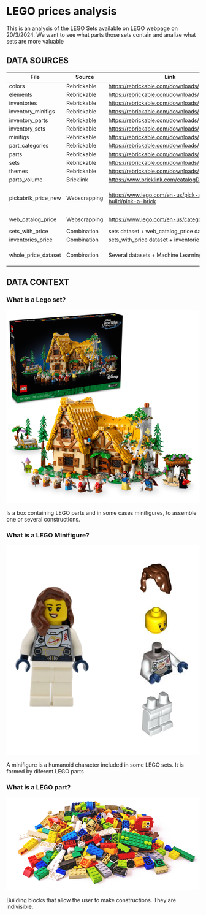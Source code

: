 # LEGO prices analysis
This is an analysis of the LEGO Sets available on LEGO webpage on 20/3/2024. We want to see what parts those sets contain and analize what sets are more valuable


## DATA SOURCES

|File               |Source      |Link                                                  |Notes                            |
|-------------------|------------|------------------------------------------------------|---------------------------------|
|colors             |Rebrickable |https://rebrickable.com/downloads/                    |                                 |
|elements           |Rebrickable |https://rebrickable.com/downloads/                    |                                 |
|inventories        |Rebrickable |https://rebrickable.com/downloads/                    |                                 |
|inventory_minifigs |Rebrickable |https://rebrickable.com/downloads/                    |                                 |
|inventory_parts    |Rebrickable |https://rebrickable.com/downloads/                    |                                 |
|inventory_sets     |Rebrickable |https://rebrickable.com/downloads/                    |                                 |
|minifigs           |Rebrickable |https://rebrickable.com/downloads/                    |                                 |
|part_categories    |Rebrickable |https://rebrickable.com/downloads/                    |                                 |
|parts              |Rebrickable |https://rebrickable.com/downloads/                    |                                 |
|sets               |Rebrickable |https://rebrickable.com/downloads/                    |                                 |
|themes             |Rebrickable |https://rebrickable.com/downloads/                    |                                 |
|parts_volume       |Bricklink   |https://www.bricklink.com/catalogDownload.asp         |                                 |
|pickabrik_price_new|Webscrapping|https://www.lego.com/en-us/pick-and-build/pick-a-brick|see WebScrapping notebook + combination with elements dataset |
|web_catalog_price  |Webscrapping|https://www.lego.com/en-us/categories/price           |see WebScrapping notebook                                     |
|sets_with_price    |Combination |sets dataset + web_catalog_price dataset              |made in excel                    |
|inventories_price  |Combination |sets_with_price dataset + inventories dataset         |made in excel                    |
|whole_price_dataset|Combination |Several datasets + Machine Learning                   |see LEGO_data_processing notebook|



## DATA CONTEXT
### What is a Lego set?
![Example of LLEGO set](LegoSet.png)

Is a box containing LEGO parts and in some cases minifigures, to assemble one or several constructions.

### What is a LEGO Minifigure?
![Example of LEGO Minifigure](Minifigure.png)

A minifigure is a humanoid character included in some LEGO sets. It is formed by diferent LEGO parts

### What is a LEGO part?
![Example of LEGO parts](Lego_parts.jpg)

Building blocks that allow the user to make constructions. They are indivisible.

